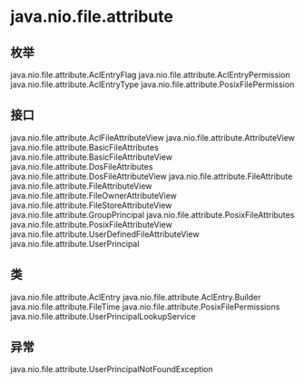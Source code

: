 # java.nio.file.attribute

## 枚举

java.nio.file.attribute.AclEntryFlag
java.nio.file.attribute.AclEntryPermission
java.nio.file.attribute.AclEntryType
java.nio.file.attribute.PosixFilePermission

## 接口

java.nio.file.attribute.AclFileAttributeView
java.nio.file.attribute.AttributeView
java.nio.file.attribute.BasicFileAttributes
java.nio.file.attribute.BasicFileAttributeView
java.nio.file.attribute.DosFileAttributes
java.nio.file.attribute.DosFileAttributeView
java.nio.file.attribute.FileAttribute<T>
java.nio.file.attribute.FileAttributeView
java.nio.file.attribute.FileOwnerAttributeView
java.nio.file.attribute.FileStoreAttributeView
java.nio.file.attribute.GroupPrincipal
java.nio.file.attribute.PosixFileAttributes
java.nio.file.attribute.PosixFileAttributeView
java.nio.file.attribute.UserDefinedFileAttributeView
java.nio.file.attribute.UserPrincipal

## 类

java.nio.file.attribute.AclEntry
java.nio.file.attribute.AclEntry.Builder
java.nio.file.attribute.FileTime
java.nio.file.attribute.PosixFilePermissions
java.nio.file.attribute.UserPrincipalLookupService

## 异常

java.nio.file.attribute.UserPrincipalNotFoundException




